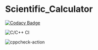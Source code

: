 # Scientific_Calculator

[![Codacy Badge](https://api.codacy.com/project/badge/Grade/d2bf4aaae72d4724b49a5214aeb1090f)](https://app.codacy.com/manual/99002655/Scientific_Calculator?utm_source=github.com&utm_medium=referral&utm_content=99002655/Scientific_Calculator&utm_campaign=Badge_Grade_Dashboard)

![C/C++ CI](https://github.com/99002655/Scientific_Calculator/workflows/C/C++%20CI/badge.svg)

![cppcheck-action](https://github.com/99002655/Scientific_Calculator/workflows/cppcheck-action/badge.svg)
